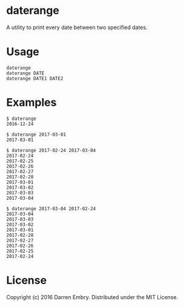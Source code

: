 daterange
=========

A utility to print every date between two specified dates.

Usage
=====

    daterange
    daterange DATE
	daterange DATE1 DATE2
	
Examples
========

    $ daterange
	2016-12-24
	
	$ daterange 2017-03-01
	2017-03-01
	
	$ daterange 2017-02-24 2017-03-04
	2017-02-24
	2017-02-25
	2017-02-26
	2017-02-27
	2017-02-28
	2017-03-01
	2017-03-02
	2017-03-03
	2017-03-04
	
	$ daterange 2017-03-04 2017-02-24
	2017-03-04
	2017-03-03
	2017-03-02
	2017-03-01
	2017-02-28
	2017-02-27
	2017-02-26
	2017-02-25
	2017-02-24
	
License
=======

Copyright (c) 2016 Darren Embry.  Distributed under the MIT License.

